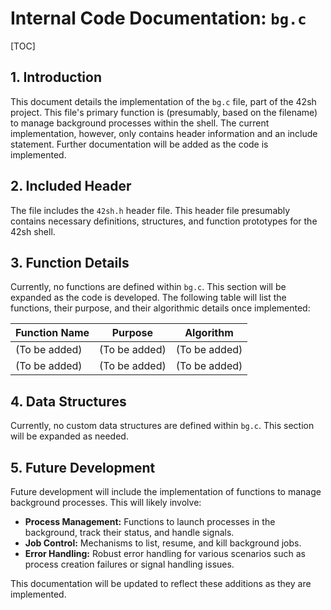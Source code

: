 # Internal Code Documentation: `bg.c`

[TOC]

## 1. Introduction

This document details the implementation of the `bg.c` file,  part of the 42sh project.  This file's primary function is (presumably, based on the filename) to manage background processes within the shell.  The current implementation, however, only contains header information and an include statement.  Further documentation will be added as the code is implemented.

## 2. Included Header

The file includes the `42sh.h` header file. This header file presumably contains necessary definitions, structures, and function prototypes for the 42sh shell.


## 3. Function Details

Currently, no functions are defined within `bg.c`.  This section will be expanded as the code is developed.  The following table will list the functions, their purpose, and their algorithmic details once implemented:


| Function Name | Purpose                               | Algorithm                                                                     |
|-----------------|---------------------------------------|-----------------------------------------------------------------------------|
|  (To be added) | (To be added)                        | (To be added)                                                              |
|  (To be added) | (To be added)                        | (To be added)                                                              |


## 4. Data Structures

Currently, no custom data structures are defined within `bg.c`. This section will be expanded as needed.


## 5. Future Development

Future development will include the implementation of functions to manage background processes.  This will likely involve:

*   **Process Management:**  Functions to launch processes in the background, track their status, and handle signals.
*   **Job Control:**  Mechanisms to list, resume, and kill background jobs.
*   **Error Handling:**  Robust error handling for various scenarios such as process creation failures or signal handling issues.

This documentation will be updated to reflect these additions as they are implemented.
